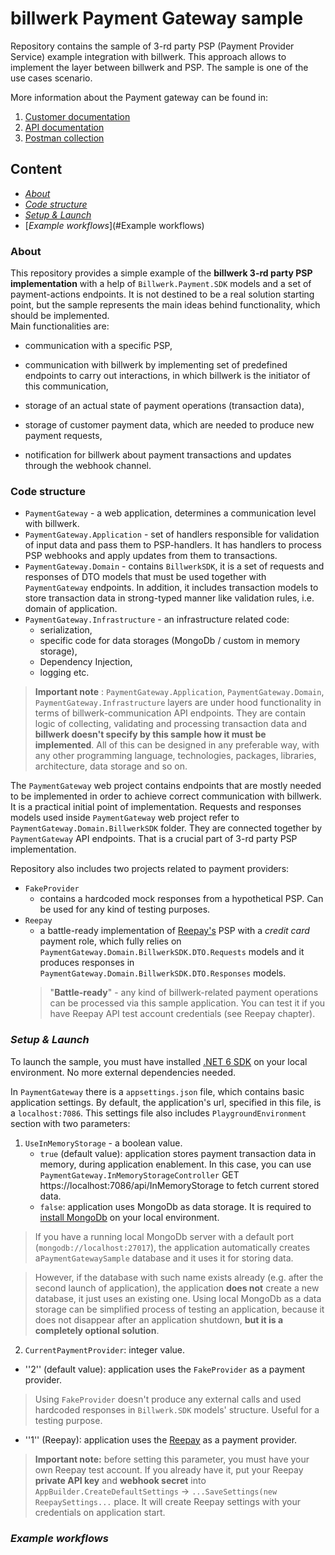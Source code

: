 ﻿# billwerk Payment Gateway sample

Repository contains the sample of 3-rd party PSP (Payment Provider Service) example integration with billwerk.
This approach allows to implement the layer between billwerk and PSP. The sample is one of the use cases scenario. 
  
More information about the Payment gateway can be found in:

1. [Customer documentation](https://billwerk.gitbook.io/home/)
2. [API documentation](https://payment-gateway.swagger.billwerk.io/)
3. [Postman collection](https://www.getpostman.com/collections/bc278c1bea0dc0e440fa)
## **Content**

- [_About_](#About)
- [_Code structure_](#Code-structure) 
- [_Setup & Launch_](#Setup-&-Launch)
- [_Example workflows_](#Example workflows)

### About

This repository provides a simple example of the **billwerk 3-rd party PSP implementation** with a help
of ```Billwerk.Payment.SDK``` models and a set of payment-actions endpoints. It is not destined to be a real solution starting point, but the sample represents the main ideas behind functionality, which should be implemented.  
Main functionalities are:

- communication with a specific PSP,

- communication with billwerk by implementing set of predefined endpoints to carry out interactions, in which billwerk is the initiator of this communication,

- storage of an actual state of payment operations (transaction data),

- storage of customer payment data, which are needed to produce new payment requests,

- notification for billwerk about payment transactions and updates through the webhook channel. 

### Code structure

- `PaymentGateway` - a web application, determines a communication level with billwerk. 
- `PaymentGateway.Application` - set of handlers responsible for validation of input data and pass them to PSP-handlers. It has handlers to process PSP webhooks
and apply updates from them to transactions. 
- `PaymentGateway.Domain` - contains `BillwerkSDK`, it is a set of requests and responses of DTO models that must be used together with `PaymentGateway` endpoints. 
In addition, it includes transaction models to store transaction data in strong-typed manner like validation rules, i.e. domain of application. 
- `PaymentGateway.Infrastructure` - an infrastructure related code: 
  - serialization, 
  - specific code for data storages (MongoDb / custom in memory storage),
  - Dependency Injection, 
  - logging etc.

> **Important note** : ```PaymentGateway.Application```, ```PaymentGateway.Domain```, ```PaymentGateway.Infrastructure``` layers are under hood functionality in terms of
billwerk-communication API endpoints. They are contain logic of collecting, validating and processing transaction data and **billwerk doesn't specify by this sample how it
must be implemented**. All of this can be designed in any preferable way, with any other programming language, technologies, packages, libraries, 
architecture, data storage and so on.

The `PaymentGateway` web project contains endpoints that are mostly needed to be implemented in order to achieve correct communication
with billwerk. It is a practical initial point of implementation. 
Requests and responses models used inside `PaymentGateway` web project refer to `PaymentGateway.Domain.BillwerkSDK` folder. 
They are connected together by `PaymentGateway` API endpoints. That is a crucial part of 3-rd party PSP implementation.

Repository also includes two projects related to payment providers:
- `FakeProvider`
    - contains a hardcoded mock responses from a hypothetical PSP. Can be used for any kind of testing purposes.
- `Reepay`
    - a battle-ready implementation of [Reepay's](https://reepay.com/) PSP with a _credit card_ payment role,
  which fully relies on `PaymentGateway.Domain.BillwerkSDK.DTO.Requests` models and it produces responses in
  `PaymentGateway.Domain.BillwerkSDK.DTO.Responses` models.  
  >"**Battle-ready**" - any kind of billwerk-related payment operations
  can be processed via this sample application. You can test it if you have Reepay API test account credentials (see Reepay chapter).

### _Setup & Launch_

To launch the sample, you must have installed [.NET 6 SDK](https://dotnet.microsoft.com/en-us/download/dotnet/6.0) on your local environment. No more external dependencies needed.

In `PaymentGateway` there is a `appsettings.json` file, which contains basic application settings. By default, the application's url, specified in this file, is a `localhost:7086`.
This settings file also includes `PlaygroundEnvironment` section with two parameters:

1. `UseInMemoryStorage` - a boolean value. 
   -  `true` (default value): application stores payment transaction data in memory, during application enablement. 
   In this case, you can use `PaymentGateway.InMemoryStorageController` GET https://localhost:7086/api/InMemoryStorage to fetch current stored data. 
   - `false`: application uses MongoDb as data storage. It is required to [install MongoDb](https://www.mongodb.com/docs/manual/installation/) on your local environment.
>If you have a running local MongoDb server with a default port (`mongodb://localhost:27017`), the application automatically creates a`PaymentGatewaySample` database and it uses it for storing data.

>However, if the database with such name exists already (e.g. after the second launch of application), the application **does not** create a new database, it just uses an existing one.
Using local MongoDb as a data storage can be simplified process of testing an application, because it does not disappear after an application shutdown, **but it is a completely optional solution**.

2. `CurrentPaymentProvider`: integer value.
  - ''2'' (default value): application uses the `FakeProvider` as a payment provider. 
>Using `FakeProvider` doesn't produce any external calls and used hardcoded responses 
  in `Billwerk.SDK` models' structure. Useful for a testing purpose.
  - ''1'' (Reepay): application uses the [Reepay](https://reepay.com/) as a payment provider.
>**Important note:** before setting this parameter, you must have your own Reepay test account. If you already have it, put your Reepay **private API key** and **webhook secret** into `AppBuilder.CreateDefaultSettings` -> `...SaveSettings(new ReepaySettings...` place. 
> It will create Reepay settings with your credentials on application start.

### _Example workflows_


 





  
